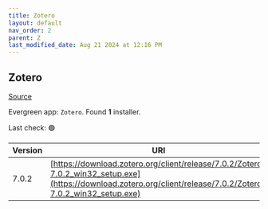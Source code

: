 ```yaml
---
title: Zotero
layout: default
nav_order: 2
parent: Z
last_modified_date: Aug 21 2024 at 12:16 PM
---
```


## Zotero

[Source](https://www.zotero.org/)

Evergreen app: `Zotero`. Found **1** installer.

Last check: 🟢

| Version | URI                                                                                                                                                            |
| ------- | -------------------------------------------------------------------------------------------------------------------------------------------------------------- |
| 7.0.2   | [https://download.zotero.org/client/release/7.0.2/Zotero-7.0.2_win32_setup.exe](https://download.zotero.org/client/release/7.0.2/Zotero-7.0.2_win32_setup.exe) |
